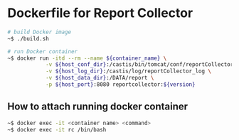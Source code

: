 # Dockerfile for Report Collector

```bash
# build Docker image
~$ ./build.sh

# run Docker container
~$ docker run -itd --rm --name ${container_name} \
			-v ${host_conf_dir}:/castis/bin/tomcat/conf/reportCollector \
			-v ${host_log_dir}:/castis/log/reportCollector_log \
			-v ${host_data_dir}:/DATA/report \
			-p ${host_port}:8080 reportcollector:${version}
```

## How to attach running docker container 
```bash
~$ docker exec -it <container name> <command>
~$ docker exec -it rc /bin/bash
```
